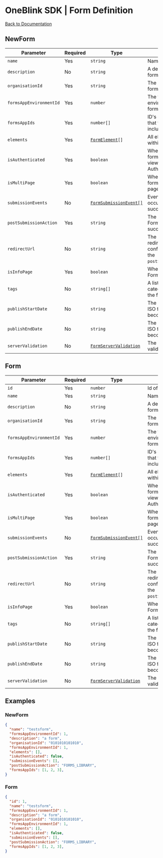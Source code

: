 # OneBlink SDK | Form Definition

[Back to Documentation](../../README.md)

## NewForm

| Parameter               | Required | Type                                                | Description                                                                              |
| ----------------------- | -------- | --------------------------------------------------- | ---------------------------------------------------------------------------------------- |
| `name`                  | Yes      | `string`                                            | Name of the form.                                                                        |
| `description`           | No       | `string`                                            | A description of the form.                                                               |
| `organisationId`        | Yes      | `string`                                            | The organisation ID the form belong to.                                                  |
| `formsAppEnvironmentId` | Yes      | `number`                                            | The forms app environment ID the form belong to.                                         |
| `formsAppIds`           | Yes      | `number[]`                                          | ID's of any Forms Apps that the form is included in.                                     |
| `elements`              | Yes      | [`FormElement`](../../form-elements/README.md)`[]`  | All elements contained within the form itself.                                           |
| `isAuthenticated`       | Yes      | `boolean`                                           | Whether or not the form can only be viewed by an Authenticated user.                     |
| `isMultiPage`           | Yes      | `boolean`                                           | Whether or not the form contains multiple pages.                                         |
| `submissionEvents`      | No       | [`FormSubmissionEvent[]`](./FormSubmissionEvent.md) | Events that occur/trigger on a valid successful submission.                              |
| `postSubmissionAction`  | Yes      | `string`                                            | The action for the Form to take on a successful submission.                              |
| `redirectUrl`           | No       | `string`                                            | The URL the form will redirect to if configured to do so by the `postSubmissionActions`. |
| `isInfoPage`            | Yes      | `boolean`                                           | Whether or not the Form is an Info Page.                                                 |
| `tags`                  | No       | `string[]`                                          | A list of tags used to categorise or describe the form.                                  |
| `publishStartDate`      | No       | `string`                                            | The date and time (in ISO format) a form becomes available.                              |
| `publishEndDate`        | No       | `string`                                            | The date and time (in ISO format) a form becomes unavailable.                            |
| `serverValidation`      | No       | [`FormServerValidation`](./FormServerValidation.md) | The details of the form validation endpoint.                                             |

## Form

| Parameter               | Required | Type                                                | Description                                                                              |
| ----------------------- | -------- | --------------------------------------------------- | ---------------------------------------------------------------------------------------- |
| `id`                    | Yes      | `number`                                            | Id of the form.                                                                          |
| `name`                  | Yes      | `string`                                            | Name of the form.                                                                        |
| `description`           | No       | `string`                                            | A description of the form.                                                               |
| `organisationId`        | Yes      | `string`                                            | The organisation ID the form belong to.                                                  |
| `formsAppEnvironmentId` | Yes      | `number`                                            | The forms app environment ID the form belong to.                                         |
| `formsAppIds`           | Yes      | `number[]`                                          | ID's of any Forms Apps that the form is included in.                                     |
| `elements`              | Yes      | [`FormElement`](../../form-elements/README.md)`[]`  | All elements contained within the form itself.                                           |
| `isAuthenticated`       | Yes      | `boolean`                                           | Whether or not the form can only be viewed by an Authenticated user.                     |
| `isMultiPage`           | Yes      | `boolean`                                           | Whether or not the form contains multiple pages.                                         |
| `submissionEvents`      | No       | [`FormSubmissionEvent[]`](./FormSubmissionEvent.md) | Events that occur/trigger on a valid successful submission.                              |
| `postSubmissionAction`  | Yes      | `string`                                            | The action for the Form to take on a successful submission.                              |
| `redirectUrl`           | No       | `string`                                            | The URL the form will redirect to if configured to do so by the `postSubmissionActions`. |
| `isInfoPage`            | Yes      | `boolean`                                           | Whether or not the Form is an Info Page.                                                 |
| `tags`                  | No       | `string[]`                                          | A list of tags used to categorise or describe the form.                                  |
| `publishStartDate`      | No       | `string`                                            | The date and time (in ISO format) a form becomes available.                              |
| `publishEndDate`        | No       | `string`                                            | The date and time (in ISO format) a form becomes unavailable.                            |
| `serverValidation`      | No       | [`FormServerValidation`](./FormServerValidation.md) | The details of the form validation endpoint.                                             |

## Examples

### NewForm

```JSON
{
  "name": "testsform",
  "formsAppEnvironmentId": 1,
  "description": "a form",
  "organisationId": "0101010101010",
  "formsAppEnvironmentId": 1,
  "elements": [],
  "isAuthenticated": false,
  "submissionEvents": [],
  "postSubmissionAction": "FORMS_LIBRARY",
  "formsAppIds": [1, 2, 3],
}
```

### Form

```JSON
{
  "id": 1,
  "name": "testsform",
  "formsAppEnvironmentId": 1,
  "description": "a form",
  "organisationId": "0101010101010",
  "formsAppEnvironmentId": 1,
  "elements": [],
  "isAuthenticated": false,
  "submissionEvents": [],
  "postSubmissionAction": "FORMS_LIBRARY",
  "formsAppIds": [1, 2, 3],
}
```
